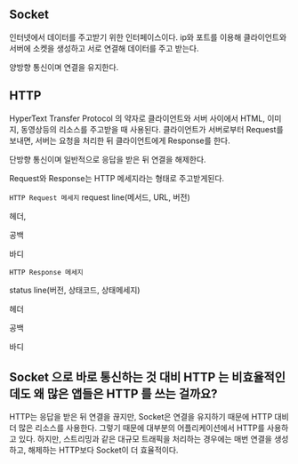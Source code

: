 ## Socket

인터넷에서 데이터를 주고받기 위한 인터페이스이다. ip와 포트를 이용해 클라이언트와 서버에 소켓을 생성하고 서로 연결해 데이터를 주고 받는다. 

양방향 통신이며 연결을 유지한다.

## HTTP

HyperText Transfer Protocol 의 약자로 클라이언트와 서버 사이에서 HTML, 이미지, 동영상등의 리소스를 주고받을 때 사용된다. 클라이언트가 서버로부터 Request를 보내면, 서버는 요청을 처리한 뒤 클라이언트에게 Response를 한다. 

단방향 통신이며 일반적으로 응답을 받은 뒤 연결을 해제한다.

Request와 Response는 HTTP 메세지라는 형태로 주고받게된다.

`HTTP Request 메세지` 
request line(메서드, URL, 버전)

헤더,

공백

바디

`HTTP Response 메세지`

status line(버전, 상태코드, 상태메세지)

헤더

공백

바디

## Socket 으로 바로 통신하는 것 대비 HTTP 는 비효율적인데도 왜 많은 앱들은 HTTP 를 쓰는 걸까요?

HTTP는 응답을 받은 뒤 연결을 끊지만, Socket은 연결을 유지하기 때문에 HTTP 대비 더 많은 리소스를 사용한다. 그렇기 때문에 대부분의 어플리케이션에서 HTTP를 사용하고 있다. 하지만, 스트리밍과 같은 대규모 트래픽을 처리하는 경우에는 매번 연결을 생성하고, 해제하는 HTTP보다 Socket이 더 효율적이다.
